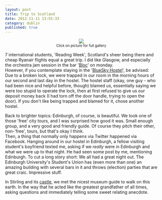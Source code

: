 ```yaml
---
layout: post
title: Trip to Scotland
date: 2012-11-11 13:55:33
category: dublin
published: true
---
```


<p style="text-align: center;"><a href="https://picasaweb.google.com/106968071585582631939/TripToScotland?authuser=0&feat=directlink"><img src="http://blog.timmschoof.com/images/scotlandcover.jpg"/></a><br/><small>Click on picture for full gallery</small></p>

7 international students, 'Reading Week', Scotland's sheer being there and cheap Ryanair flights equal a great trip. I did like Glasgow, and especially the orchestra jam session in the bar '[Bloc](https://foursquare.com/v/bloc/4bc0841cf8219c7407a4b110)' on monday.  
However, if you contemplate staying in the '[BlueSky Hostel](https://foursquare.com/v/bluesky-hostel/4e45388418a8f9804cb70e4f)', be advised: Due to a broken lock, we were trapped in our room in the morning hours of our second and last day in the hostel. The hostel staff (okay, one guy - who had been nice and helpful before, though) blamed us, essentially saying we were too stupid to operate the lock, then at first refused to give us our deposit money back (I had torn off the door handle, trying to open the door). If you don't like being trapped and blamed for it, chose another hostel.

Back to brighter topics: Edinburgh, of course, is beautiful. We took one of those 'free' city tours, and I was surprised how good it was. Small enough group, and a very good and friendly guide. Of course they pitch their other, non-'free', tours, but that's okay I think.  
Then, a thing that normally only happens via Twitter happened via Facebook. Hanging around in our hostel in Edinburgh, a fellow visiting student's boyfriend texted me, asking if we *really* were in Edinburgh and what we were up to that night. He had seen some post by me, mentioning Edinburgh. To cut a long story short: We all had a great night out. The Edinburgh University's Student's Union has (even more than one) an amazing building with several bars in it and throws (election) parties that are great craic. Impressive stuff.

In Stirling and its [castle](https://foursquare.com/v/stirling-castle/4b058820f964a5206eb322e3), we met the nicest museum guide to walk on this earth. In the way that he acted like the greatest grandfather of all times, asking questions and immediately telling some sweet relating anecdote. 
